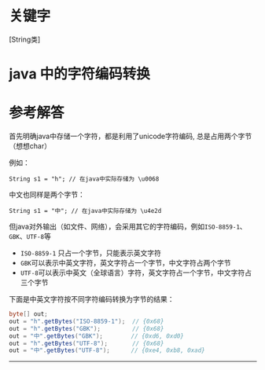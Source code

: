 # 关键字

\[String类\]

# java 中的字符编码转换

# 参考解答

首先明确java中存储一个字符，都是利用了unicode字符编码, 总是占用两个字节（想想char）

例如：


```
String s1 = "h"; // 在java中实际存储为 \u0068
```


中文也同样是两个字节：
```
String s1 = "中"; // 在java中实际存储为 \u4e2d
```

但java对外输出（如文件、网络），会采用其它的字符编码，例如`ISO-8859-1`、`GBK`、`UTF-8`等

* `ISO-8859-1` 只占一个字节，只能表示英文字符
* `GBK`可以表示中英文字符，英文字符占一个字节，中文字符占两个字节
* `UTF-8`可以表示中英文（全球语言）字符，英文字符占一个字节，中文字符占三个字节

下面是中英文字符按不同字符编码转换为字节的结果：
```java
byte[] out;
out = "h".getBytes("ISO-8859-1");  // {0x68}
out = "h".getBytes("GBK");         // {0x68}
out = "中".getBytes("GBK");        // {0xd6, 0xd0}
out = "h".getBytes("UTF-8");       // {0x68}
out = "中".getBytes("UTF-8");      // {0xe4, 0xb8, 0xad}
```

---



